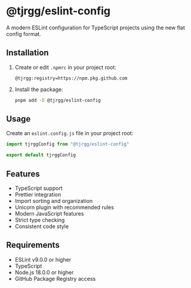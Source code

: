 # @tjrgg/eslint-config

A modern ESLint configuration for TypeScript projects using the new flat config format.

## Installation

1. Create or edit `.npmrc` in your project root:
   ```
   @tjrgg:registry=https://npm.pkg.github.com
   ```

2. Install the package:
   ```bash
   pnpm add -D @tjrgg/eslint-config
   ```

## Usage

Create an `eslint.config.js` file in your project root:

```js
import tjrggConfig from "@tjrgg/eslint-config"

export default tjrggConfig
```

## Features

- TypeScript support
- Prettier integration
- Import sorting and organization
- Unicorn plugin with recommended rules
- Modern JavaScript features
- Strict type checking
- Consistent code style

## Requirements

- ESLint v9.0.0 or higher
- TypeScript
- Node.js 18.0.0 or higher
- GitHub Package Registry access
